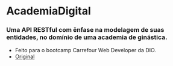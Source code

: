 # AcademiaDigital
### Uma API RESTful com ênfase na modelagem de suas entidades, no domínio de uma academia de ginástica.
* Feito para o bootcamp Carrefour Web Developer da DIO. 
* [Original](https://github.com/cami-la/academia-digital)


